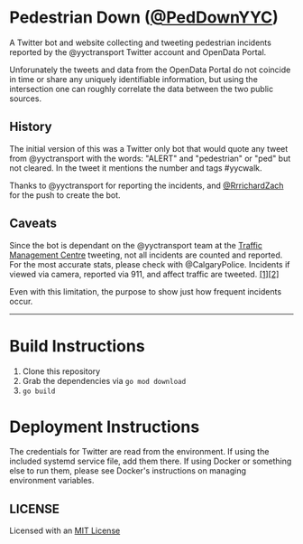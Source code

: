 # Pedestrian Down ([@PedDownYYC](https://twitter.com/PedDownYYC))

A Twitter bot and website collecting and tweeting pedestrian incidents reported
by the @yyctransport Twitter account and OpenData Portal.

Unforunately the tweets and data from the OpenData Portal do not coincide in time
or share any uniquely identifiable information, but using the intersection one can
roughly correlate the data between the two public sources.

## History

The initial version of this was a Twitter only bot that would quote any tweet from
@yyctransport with the words: "ALERT" and "pedestrian" or "ped" but not cleared. In 
the tweet it mentions the number and tags #yycwalk. 

Thanks to @yyctransport for reporting the incidents, and [@RrrichardZach](https://twitter.com/RrrichardZach/status/690322441403367424)
for the push to create the bot.

## Caveats

Since the bot is dependant on the @yyctransport team at the [Traffic Management Centre](http://calgary.ca/Transportation/Roads/Pages/Traffic/Traffic-management/Traffic-management.aspx)
tweeting, not all incidents are counted and reported. For the most accurate stats, please
check with @CalgaryPolice. Incidents if viewed via camera, reported via 911, and affect
traffic are tweeted. [[1]](https://twitter.com/yyctransport/status/697156806250930176)[[2]](https://twitter.com/yyctransport/status/697156999507644416)

Even with this limitation, the purpose to show just how frequent incidents occur.

----
# Build Instructions

1. Clone this repository
2. Grab the dependencies via `go mod download`
3. `go build`

# Deployment Instructions

The credentials for Twitter are read from the environment. If using the included systemd service file, add them there.
If using Docker or something else to run them, please see Docker's instructions on managing environment variables.

## LICENSE

Licensed with an [MIT License](http://choosealicense.com/licenses/mit/)

